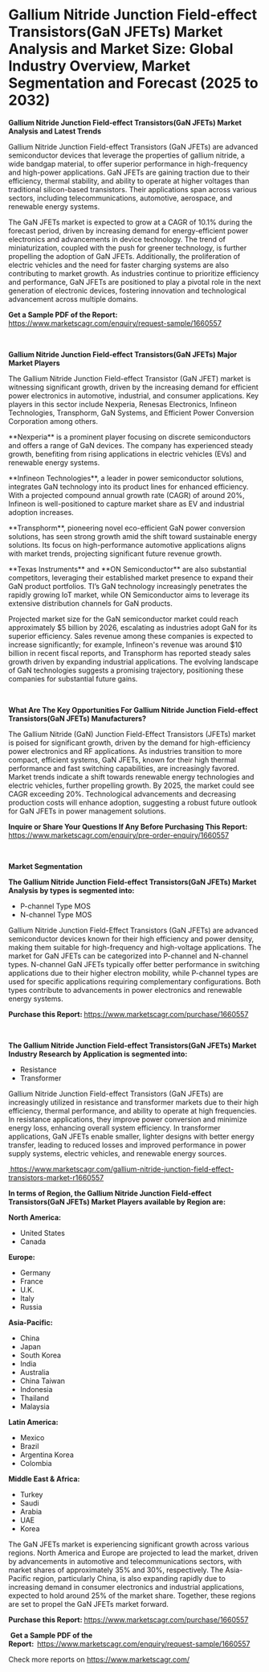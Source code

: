 <p><h1>Gallium Nitride Junction Field-effect Transistors(GaN JFETs) Market Analysis and Market Size: Global Industry Overview, Market Segmentation and Forecast (2025 to 2032)</h1></p><p><strong>Gallium Nitride Junction Field-effect Transistors(GaN JFETs) Market Analysis and Latest Trends</strong></p>
<p><p>Gallium Nitride Junction Field-effect Transistors (GaN JFETs) are advanced semiconductor devices that leverage the properties of gallium nitride, a wide bandgap material, to offer superior performance in high-frequency and high-power applications. GaN JFETs are gaining traction due to their efficiency, thermal stability, and ability to operate at higher voltages than traditional silicon-based transistors. Their applications span across various sectors, including telecommunications, automotive, aerospace, and renewable energy systems.</p><p>The GaN JFETs market is expected to grow at a CAGR of 10.1% during the forecast period, driven by increasing demand for energy-efficient power electronics and advancements in device technology. The trend of miniaturization, coupled with the push for greener technology, is further propelling the adoption of GaN JFETs. Additionally, the proliferation of electric vehicles and the need for faster charging systems are also contributing to market growth. As industries continue to prioritize efficiency and performance, GaN JFETs are positioned to play a pivotal role in the next generation of electronic devices, fostering innovation and technological advancement across multiple domains.</p></p>
<p><strong>Get a Sample PDF of the Report:&nbsp;</strong> <a href="https://www.marketscagr.com/enquiry/request-sample/1660557?utm_campaign=3228&utm_medium=2&utm_source=Github&utm_content=ia&utm_term=29032025&utm_id=gallium-nitride-junction-field-effect-transistorsgan-jfets">https://www.marketscagr.com/enquiry/request-sample/1660557</a></p>
<p>&nbsp;</p>
<p><strong>Gallium Nitride Junction Field-effect Transistors(GaN JFETs) Major Market Players</strong></p>
<p><p>The Gallium Nitride Junction Field-effect Transistor (GaN JFET) market is witnessing significant growth, driven by the increasing demand for efficient power electronics in automotive, industrial, and consumer applications. Key players in this sector include Nexperia, Renesas Electronics, Infineon Technologies, Transphorm, GaN Systems, and Efficient Power Conversion Corporation among others.</p><p>**Nexperia** is a prominent player focusing on discrete semiconductors and offers a range of GaN devices. The company has experienced steady growth, benefiting from rising applications in electric vehicles (EVs) and renewable energy systems.</p><p>**Infineon Technologies**, a leader in power semiconductor solutions, integrates GaN technology into its product lines for enhanced efficiency. With a projected compound annual growth rate (CAGR) of around 20%, Infineon is well-positioned to capture market share as EV and industrial adoption increases.</p><p>**Transphorm**, pioneering novel eco-efficient GaN power conversion solutions, has seen strong growth amid the shift toward sustainable energy solutions. Its focus on high-performance automotive applications aligns with market trends, projecting significant future revenue growth.</p><p>**Texas Instruments** and **ON Semiconductor** are also substantial competitors, leveraging their established market presence to expand their GaN product portfolios. TI’s GaN technology increasingly penetrates the rapidly growing IoT market, while ON Semiconductor aims to leverage its extensive distribution channels for GaN products.</p><p>Projected market size for the GaN semiconductor market could reach approximately $5 billion by 2026, escalating as industries adopt GaN for its superior efficiency. Sales revenue among these companies is expected to increase significantly; for example, Infineon's revenue was around $10 billion in recent fiscal reports, and Transphorm has reported steady sales growth driven by expanding industrial applications. The evolving landscape of GaN technologies suggests a promising trajectory, positioning these companies for substantial future gains.</p></p>
<p>&nbsp;</p>
<p><strong>What Are The Key Opportunities For Gallium Nitride Junction Field-effect Transistors(GaN JFETs) Manufacturers?</strong></p>
<p><p>The Gallium Nitride (GaN) Junction Field-Effect Transistors (JFETs) market is poised for significant growth, driven by the demand for high-efficiency power electronics and RF applications. As industries transition to more compact, efficient systems, GaN JFETs, known for their high thermal performance and fast switching capabilities, are increasingly favored. Market trends indicate a shift towards renewable energy technologies and electric vehicles, further propelling growth. By 2025, the market could see CAGR exceeding 20%. Technological advancements and decreasing production costs will enhance adoption, suggesting a robust future outlook for GaN JFETs in power management solutions.</p></p>
<p><strong>Inquire or Share Your Questions If Any Before Purchasing This Report:</strong> <a href="https://www.marketscagr.com/enquiry/pre-order-enquiry/1660557?utm_campaign=3228&utm_medium=2&utm_source=Github&utm_content=ia&utm_term=29032025&utm_id=gallium-nitride-junction-field-effect-transistorsgan-jfets">https://www.marketscagr.com/enquiry/pre-order-enquiry/1660557</a></p>
<p>&nbsp;</p>
<p><strong>Market Segmentation</strong></p>
<p><strong>The Gallium Nitride Junction Field-effect Transistors(GaN JFETs) Market Analysis by types is segmented into:</strong></p>
<p><ul><li>P-channel Type MOS</li><li>N-channel Type MOS</li></ul></p>
<p><p>Gallium Nitride Junction Field-Effect Transistors (GaN JFETs) are advanced semiconductor devices known for their high efficiency and power density, making them suitable for high-frequency and high-voltage applications. The market for GaN JFETs can be categorized into P-channel and N-channel types. N-channel GaN JFETs typically offer better performance in switching applications due to their higher electron mobility, while P-channel types are used for specific applications requiring complementary configurations. Both types contribute to advancements in power electronics and renewable energy systems.</p></p>
<p><strong>Purchase this Report:&nbsp;</strong><a href="https://www.marketscagr.com/purchase/1660557?utm_campaign=3228&utm_medium=2&utm_source=Github&utm_content=ia&utm_term=29032025&utm_id=gallium-nitride-junction-field-effect-transistorsgan-jfets">https://www.marketscagr.com/purchase/1660557</a></p>
<p>&nbsp;</p>
<p><strong>The Gallium Nitride Junction Field-effect Transistors(GaN JFETs) Market Industry Research by Application is segmented into:</strong></p>
<p><ul><li>Resistance</li><li>Transformer</li></ul></p>
<p><p>Gallium Nitride Junction Field-effect Transistors (GaN JFETs) are increasingly utilized in resistance and transformer markets due to their high efficiency, thermal performance, and ability to operate at high frequencies. In resistance applications, they improve power conversion and minimize energy loss, enhancing overall system efficiency. In transformer applications, GaN JFETs enable smaller, lighter designs with better energy transfer, leading to reduced losses and improved performance in power supply systems, electric vehicles, and renewable energy sources.</p></p>
<p><a href="https://www.marketscagr.com/gallium-nitride-junction-field-effect-transistors-market-r1660557?utm_campaign=3228&utm_medium=2&utm_source=Github&utm_content=ia&utm_term=29032025&utm_id=gallium-nitride-junction-field-effect-transistorsgan-jfets">&nbsp;https://www.marketscagr.com/gallium-nitride-junction-field-effect-transistors-market-r1660557</a></p>
<p><strong>In terms of Region, the Gallium Nitride Junction Field-effect Transistors(GaN JFETs) Market Players available by Region are:</strong></p>
<p>
    <p> <strong> North America: </strong>
        <ul>
            <li>United States</li>
            <li>Canada</li>
        </ul>
        </p> 
    <p> <strong> Europe: </strong>
        <ul>
            <li>Germany</li>
            <li>France</li>
            <li>U.K.</li>
            <li>Italy</li>
            <li>Russia</li>
        </ul>
        </p> 
    <p> <strong> Asia-Pacific: </strong>
        <ul>
            <li>China</li>
            <li>Japan</li>
            <li>South Korea</li>
            <li>India</li>
            <li>Australia</li>
            <li>China Taiwan</li>
            <li>Indonesia</li>
            <li>Thailand</li>
            <li>Malaysia</li>
        </ul>
        </p> 
    <p> <strong> Latin America: </strong>
        <ul>
            <li>Mexico</li>
            <li>Brazil</li>
            <li>Argentina Korea</li>
            <li>Colombia</li>
        </ul>
        </p> 
    <p> <strong> Middle East & Africa: </strong>
        <ul>
            <li>Turkey</li>
            <li>Saudi</li>
            <li>Arabia</li>
            <li>UAE</li>
            <li>Korea</li>
        </ul>
    </p>
    </p>
<p><p>The GaN JFETs market is experiencing significant growth across various regions. North America and Europe are projected to lead the market, driven by advancements in automotive and telecommunications sectors, with market shares of approximately 35% and 30%, respectively. The Asia-Pacific region, particularly China, is also expanding rapidly due to increasing demand in consumer electronics and industrial applications, expected to hold around 25% of the market share. Together, these regions are set to propel the GaN JFETs market forward.</p></p>
<p><strong>Purchase this Report: </strong><a href="https://www.marketscagr.com/purchase/1660557?utm_campaign=3228&utm_medium=2&utm_source=Github&utm_content=ia&utm_term=29032025&utm_id=gallium-nitride-junction-field-effect-transistorsgan-jfets">https://www.marketscagr.com/purchase/1660557</a></p>
<p>&nbsp;<strong>Get a Sample PDF of the Report:&nbsp;&nbsp;</strong><a href="https://www.marketscagr.com/enquiry/request-sample/1660557?utm_campaign=3228&utm_medium=2&utm_source=Github&utm_content=ia&utm_term=29032025&utm_id=gallium-nitride-junction-field-effect-transistorsgan-jfets">https://www.marketscagr.com/enquiry/request-sample/1660557</a></p>
<p><strong></strong></p>
<p>Check more reports on <a href="https://www.marketscagr.com/?utm_campaign=3228&utm_medium=2&utm_source=Github&utm_content=ia&utm_term=29032025&utm_id=gallium-nitride-junction-field-effect-transistorsgan-jfets">https://www.marketscagr.com/</a></p>